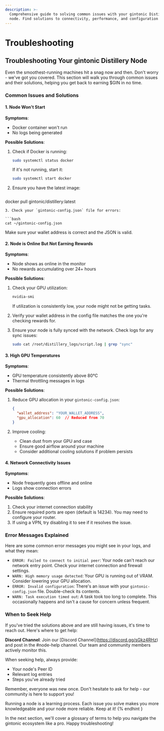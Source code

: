 ```yaml
---
description: >-
  Comprehensive guide to solving common issues with your gintonic Distillery
  node. Find solutions to connectivity, performance, and configuration problems.
---
```


# Troubleshooting

## Troubleshooting Your gintonic Distillery Node

Even the smoothest-running machines hit a snag now and then. Don't worry - we've got you covered. This section will walk you through common issues and their solutions, helping you get back to earning $GIN in no time.

### Common Issues and Solutions

#### 1. Node Won't Start

**Symptoms**:

* Docker container won't run
* No logs being generated

**Possible Solutions**:

1.  Check if Docker is running:

    ```bash
    sudo systemctl status docker
    ```

    If it's not running, start it:

    ```bash
    sudo systemctl start docker
    ```
2.  Ensure you have the latest image:

    ```bash
docker pull gintonic/distillery:latest 
```
3. Check your `gintonic-config.json` file for errors:

```bash
cat ~/gintonic-config.json
```



Make sure your wallet address is correct and the JSON is valid.

#### 2. Node is Online But Not Earning Rewards

**Symptoms**:

* Node shows as online in the monitor
* No rewards accumulating over 24+ hours

**Possible Solutions**:

1.  Check your GPU utilization:

    ```bash
    nvidia-smi
    ```

    If utilization is consistently low, your node might not be getting tasks.
2. Verify your wallet address in the config file matches the one you're checking rewards for.
3.  Ensure your node is fully synced with the network. Check logs for any sync issues:

    ```bash
    sudo cat /root/distillery_logs/script.log | grep "sync"
    ```

#### 3. High GPU Temperatures

**Symptoms**:

* GPU temperature consistently above 80°C
* Thermal throttling messages in logs

**Possible Solutions**:

1.  Reduce GPU allocation in your `gintonic-config.json`:

    ```json
    {
      "wallet_address": "YOUR_WALLET_ADDRESS",
      "gpu_allocation": 60  // Reduced from 70
    }
    ```
2. Improve cooling:
   * Clean dust from your GPU and case
   * Ensure good airflow around your machine
   * Consider additional cooling solutions if problem persists

#### 4. Network Connectivity Issues

**Symptoms**:

* Node frequently goes offline and online
* Logs show connection errors

**Possible Solutions**:

1. Check your internet connection stability
2. Ensure required ports are open (default is 14234). You may need to configure your router.
3. If using a VPN, try disabling it to see if it resolves the issue.

### Error Messages Explained

Here are some common error messages you might see in your logs, and what they mean:

* `ERROR: Failed to connect to initial peer`: Your node can't reach our network entry point. Check your internet connection and firewall settings.
* `WARN: High memory usage detected`: Your GPU is running out of VRAM. Consider lowering your GPU allocation.
* `ERROR: Invalid configuration`: There's an issue with your `gintonic-config.json` file. Double-check its contents.
* `WARN: Task execution timed out`: A task took too long to complete. This occasionally happens and isn't a cause for concern unless frequent.

### When to Seek Help

If you've tried the solutions above and are still having issues, it's time to reach out. Here's where to get help:


**Discord Channel**: Join our \[Discord Channel]\(https://discord.gg/sGkz4RHz) and post in the #node-help channel. Our team and community members actively monitor this.

When seeking help, always provide:

* Your node's Peer ID
* Relevant log entries
* Steps you've already tried

Remember, everyone was new once. Don't hesitate to ask for help - our community is here to support you!

Running a node is a learning process. Each issue you solve makes you more knowledgeable and your node more reliable. Keep at it! \{% endhint }

In the next section, we'll cover a glossary of terms to help you navigate the gintonic ecosystem like a pro. Happy troubleshooting!
